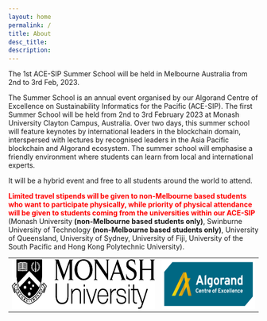 ```yaml
---
layout: home
permalink: /
title: About
desc_title: 
description: 
---
```


The 1st ACE-SIP Summer School will be held in Melbourne Australia from 2nd to 3rd Feb, 2023.

The Summer School is an annual event organised by our Algorand Centre of Excellence on Sustainability Informatics for the Pacific (ACE-SIP). The first Summer School will be held from 2nd to 3rd February 2023 at Monash University Clayton Campus, Australia. Over two days, this summer school will feature keynotes by international leaders in the blockchain domain, interspersed with lectures by recognised leaders in the Asia Pacific blockchain and Algorand ecosystem. The summer school will emphasise a friendly environment where students can learn from local and international experts. 

It will be a hybrid event and free to all students around the world to attend.

<span style="color:red">**Limited travel stipends will be given to non-Melbourne based students who want to participate physically, while priority of physical attendance will be given to students coming from the universities within our ACE-SIP**</span> (Monash University **(non-Melbourne based students only)**, Swinburne University of Technology **(non-Melbourne based students only)**, University of Queensland, University of Sydney, University of Fiji, University of the South Pacific and Hong Kong Polytechnic University).

<table style="width:100%; border:none">
  <tr>
    <td style="text-align:center;border:none"><img src="assets/img/monash.png" height="100"></td>
    <td style="text-align:center;border:none"><img src="assets/img/ace-sip.png" height="100"></td>
  </tr>
</table>

